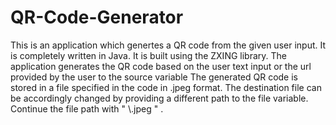 # QR-Code-Generator
This is an application which genertes a QR code from the given user input. It is completely written in Java.
It is built using the ZXING library.
The application generates the QR code based on the user text input or the url provided by the user to the source variable
The generated QR code is stored in a file specified in the code in .jpeg format. 
The destination file can be accordingly changed by providing a different path to the file variable.
Continue the file path with "  \\<anyname>.jpeg  " . 
